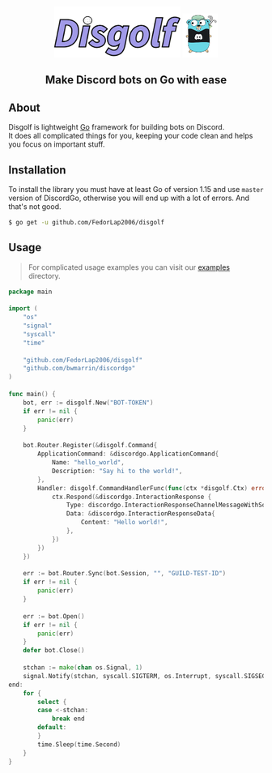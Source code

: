 <div align="center">
<img src="docs/img/banner.png" alt="Disgolf's banner" width="250"/>
<img src="docs/img/logo.png" alt="Disgolf's logo" width="70"/>
</div>
<h2 align="center">
Make Discord bots on Go with ease
</h2>


## About
Disgolf is lightweight <a href="https://go.dev">Go</a> framework for building bots on Discord.<br/>It does all complicated things for you, keeping your code clean and helps you focus on important stuff.

## Installation
To install the library you must have at least Go of version 1.15 and use `master` version of DiscordGo, otherwise you will end up with a lot of errors.
And that's not good.
```bash
$ go get -u github.com/FedorLap2006/disgolf
```

## Usage
> For complicated usage examples you can visit our [examples](https://github.com/FedorLap2006/disgolf/tree/master/examples) directory.

```go
package main

import (
    "os"
    "signal"
    "syscall"
    "time"

    "github.com/FedorLap2006/disgolf"
    "github.com/bwmarrin/discordgo"
)

func main() {
    bot, err := disgolf.New("BOT-TOKEN")
    if err != nil {
        panic(err)
    }

    bot.Router.Register(&disgolf.Command{
        ApplicationCommand: &discordgo.ApplicationCommand{
            Name: "hello_world",
            Description: "Say hi to the world!",
        },
        Handler: disgolf.CommandHandlerFunc(func(ctx *disgolf.Ctx) error {
            ctx.Respond(&discordgo.InteractionResponse {
                Type: discordgo.InteractionResponseChannelMessageWithSource,
				Data: &discordgo.InteractionResponseData{
					Content: "Hello world!",
				},
            })
        })
    })

    err := bot.Router.Sync(bot.Session, "", "GUILD-TEST-ID")
    if err != nil {
        panic(err)
    }

    err := bot.Open()
    if err != nil {
        panic(err)
    }
    defer bot.Close()
    
    stchan := make(chan os.Signal, 1)
	signal.Notify(stchan, syscall.SIGTERM, os.Interrupt, syscall.SIGSEGV)
end:
	for {
		select {
		case <-stchan:
			break end
		default:
		}
		time.Sleep(time.Second)
	}
}

```
